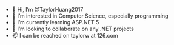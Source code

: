 - 👋 Hi, I’m @TaylorHuang2017
- 👀 I’m interested in Computer Science, especially programming
- 🌱 I’m currently learning ASP.NET 5
- 💞️ I’m looking to collaborate on any .NET projects
- 📫 I can be reached on taylorw at 126.com

<!---
TaylorHuang2017/TaylorHuang2017 is a ✨ special ✨ repository because its `README.md` (this file) appears on your GitHub profile.
You can click the Preview link to take a look at your changes.
--->

